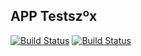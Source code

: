 ## APP Testszºx


[![Build Status](https://jenkins.streamion.io/buildStatus/icon?job=Instavote%2Fworker-build)](https://jenkins.streamion.io/job/Instavote/job/worker-build/)
[![Build Status](https://jenkins.streamion.io/buildStatus/icon?job=Instavote%2Fworker-test)](https://jenkins.streamion.io/job/Instavote/job/worker-test&subject=UnitTest)

